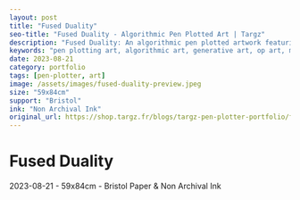 ```yaml
---
layout: post
title: "Fused Duality"
seo-title: "Fused Duality - Algorithmic Pen Plotted Art | Targz"
description: "Fused Duality: An algorithmic pen plotted artwork featuring geometric patterns. 59x84cm non archival ink on Bristol paper."
keywords: "pen plotting art, algorithmic art, generative art, op art, mathematical art, geometric patterns, bristol paper, precision plotting"
date: 2023-08-21
category: portfolio
tags: [pen-plotter, art]
image: /assets/images/fused-duality-preview.jpeg
size: "59x84cm"
support: "Bristol"
ink: "Non Archival Ink"
original_url: https://shop.targz.fr/blogs/targz-pen-plotter-portfolio/fused-duality
---
```


# Fused Duality

2023-08-21 - 59x84cm - Bristol Paper & Non Archival Ink
